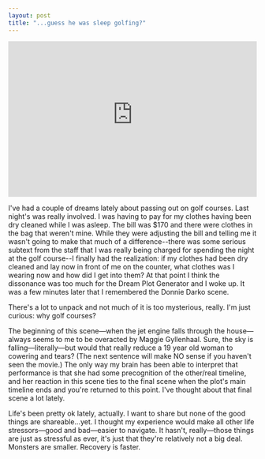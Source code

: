 ```yaml
---
layout: post
title: "...guess he was sleep golfing?"
---
```


<iframe width="100%" height="315" src="https://www.youtube-nocookie.com/embed/nr1XgsjL6HQ" frameborder="0" allow="accelerometer; autoplay; encrypted-media; gyroscope; picture-in-picture" allowfullscreen></iframe>

I've had a couple of dreams lately about passing out on golf courses. Last night's was really involved. I was having to pay for my clothes having been dry cleaned while I was asleep. The bill was $170 and there were clothes in the bag that weren't mine. While they were adjusting the bill and telling me it wasn't going to make that much of a difference--there was some serious subtext from the staff that I was really being charged for spending the night at the golf course--I finally had the realization: if my clothes had been dry cleaned and lay now in front of me on the counter, what clothes was I wearing now and how did I get into them? At that point I think the dissonance was too much for the Dream Plot Generator and I woke up. It was a few minutes later that I remembered the Donnie Darko scene.

There's a lot to unpack and not much of it is too mysterious, really. I'm just curious: why golf courses? 

<p class="postscript">The beginning of this scene&mdash;when the jet engine falls through the house&mdash;always seems to me to be overacted by Maggie Gyllenhaal. Sure, the sky is falling&mdash;literally&mdash;but would that really reduce a 19 year old woman to cowering and tears? (The next sentence will make NO sense if you haven't seen the movie.) The only way my brain has been able to interpret that performance is that she had some precognition of the other/real timeline, and her reaction in this scene ties to the final scene when the plot's main timeline ends and you're returned to this point. I've thought about that final scene a lot lately.</p>

<p class="postscript">Life's been pretty ok lately, actually. I want to share but none of the good things are shareable...yet. I thought my experience would make all other life stressors&mdash;good and bad&mdash;easier to navigate. It hasn't, really&mdash;those things are just as stressful as ever, it's just that they're relatively not a big deal. Monsters are smaller. Recovery is faster.</p>